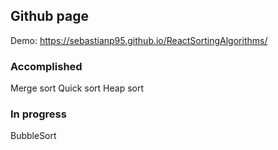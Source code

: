 ## Github page

Demo: 
https://sebastianp95.github.io/ReactSortingAlgorithms/

### Accomplished
Merge sort 
Quick sort
Heap sort

### In progress

BubbleSort